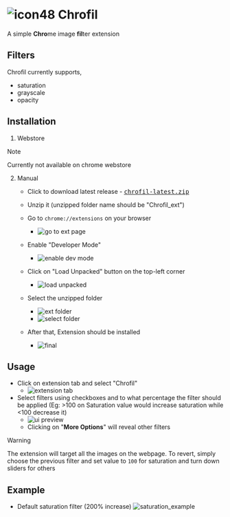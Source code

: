 # ![icon48](https://github.com/Itz-fork/Chrofil/assets/77770753/eed57a77-ea97-4b28-8b34-5055295fc1e6) Chrofil

A simple **Chro**me image **fil**ter extension

## Filters
Chrofil currently supports,

- saturation
- grayscale
- opacity

## Installation
1. Webstore
> [!NOTE]
> Currently not available on chrome webstore

2. Manual
     - Click to download latest release - <kbd><a href="https://github.com/Itz-fork/Chrofil/raw/main/release/chrofil-latest.zip">chrofil-latest.zip</a></kbd>
     - Unzip it (unzipped folder name should be "Chrofil_ext")
     - Go to `chrome://extensions` on your browser
         - ![go to ext page](https://github.com/Itz-fork/Chrofil/assets/77770753/cf3411bb-4fd7-4b7e-95a6-1ef0f5dbff28)

     - Enable "Developer Mode"
         - ![enable dev mode](https://github.com/Itz-fork/Chrofil/assets/77770753/942d0cd7-28c2-4db2-b787-ec36f5f77ce1)

     - Click on "Load Unpacked" button on the top-left corner
         - ![load unpacked](https://github.com/Itz-fork/Chrofil/assets/77770753/53b07117-835c-485d-a5de-222c61183aa2)

     - Select the unzipped folder
         - ![ext folder](https://github.com/Itz-fork/Chrofil/assets/77770753/fef49e91-ceed-4512-8925-0058f9e1bc00)
         - ![select folder](https://github.com/Itz-fork/Chrofil/assets/77770753/e90b2d58-f6f0-42f6-9c53-fce5a10c9912)

     - After that, Extension should be installed
         - ![final](https://github.com/Itz-fork/Chrofil/assets/77770753/f83b8501-6da2-4c26-9854-c70758e4bedd)


## Usage
- Click on extension tab and select "Chrofil"
    - ![extension tab](https://github.com/Itz-fork/Chrofil/assets/77770753/b67d5d57-aea4-4750-a9f0-bd09d6a8b2d6)
- Select filters using checkboxes and to what percentage the filter should be applied (Eg: >100 on Saturation value would increase saturation while <100 decrease it)
    - ![ui preview](https://github.com/Itz-fork/Chrofil/assets/77770753/ffbf52c5-0245-48d5-a7d7-a552a3cd4a65)
    - Clicking on "**More Options**" will reveal other filters


 
> [!WARNING]
> The extension will target all the images on the webpage. To revert, simply choose the previous filter and set value to `100` for saturation and turn down sliders for others


## Example
- Default saturation filter (200% increase)
   ![saturation_example](https://github.com/Itz-fork/Chrofil/assets/77770753/fb7bf3f8-daae-43b1-be54-2b7a9d47fd85)
